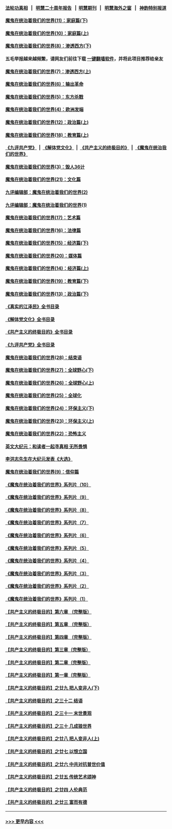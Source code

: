 #### [法轮功真相](https://github.com/gfw-breaker/truth/blob/master/README.md?t=0) &nbsp;&nbsp;|&nbsp;&nbsp; [明慧二十周年报告](https://github.com/gfw-breaker/mh-reports/blob/master/README.md?t=0) &nbsp;&nbsp;|&nbsp;&nbsp;[明慧期刊](https://github.com/gfw-breaker/mh-qikan) &nbsp;&nbsp;|&nbsp;&nbsp; [明慧海外之窗](https://github.com/gfw-breaker/mh-news/blob/master/README.md?t=0) &nbsp;&nbsp;|&nbsp;&nbsp; [神韵特别报道](https://github.com/gfw-breaker/mh-news/blob/master/shenyun.md?t=0)
#### [魔鬼在统治着我们的世界(11)：家庭篇(下)](../pages/nsc422/n10440961.md?t=12060201) 
#### [魔鬼在统治着我们的世界(10)：家庭篇(上)](../pages/nsc422/n10435448.md?t=12060201) 
#### [魔鬼在统治着我们的世界(8)：渗透西方(下)](../pages/nsc422/n10429603.md?t=12060201) 
#### 五毛举报越来越频繁，请网友们前往下载 [一键翻墙软件](https://github.com/gfw-breaker/ssr-accounts)，并将此项目推荐给亲友
#### [魔鬼在统治着我们的世界(7)：渗透西方(上)](../pages/nsc422/n10426013.md?t=12060201) 
#### [魔鬼在统治着我们的世界(6)：输出革命](../pages/nsc422/n10421536.md?t=12060201) 
#### [魔鬼在统治着我们的世界(5)：东方杀戮](../pages/nsc422/n10417707.md?t=12060201) 
#### [魔鬼在统治着我们的世界(4)：欧洲发端](../pages/nsc422/n10414890.md?t=12060201) 
#### [魔鬼在统治着我们的世界(12)：政治篇(上)](../pages/nsc422/n10444576.md?t=12060201) 
#### [魔鬼在统治着我们的世界(18)：教育篇(上)](../pages/nsc422/n10526970.md?t=12060201) 
#### [《九评共产党》](https://github.com/begood0513/9ping.md/blob/master/README.md) &nbsp;|&nbsp; [《解体党文化》](../../../../jtdwh.md/blob/master/README.md)  &nbsp;|&nbsp; [《共产主义的终极目的》](../../../../gczydzjmd.md/blob/master/README.md) &nbsp;|&nbsp; [《魔鬼在统治我们的世界》](../../../../mgztzwmdsj.md/blob/master/README.md) 
#### [魔鬼在统治着我们的世界(3)：毁人36计](../pages/nsc422/n10411583.md?t=12060201) 
#### [魔鬼在统治着我们的世界(21)：文化篇](../pages/nsc422/n10597706.md?t=12060201) 
#### [九评编辑部：魔鬼在统治着我们的世界(2)](../pages/nsc422/n10410036.md?t=12060201) 
#### [九评编辑部：魔鬼在统治着我们的世界(1)](../pages/nsc422/n10406825.md?t=12060201) 
#### [魔鬼在统治着我们的世界(17)：艺术篇](../pages/nsc422/n10499093.md?t=12060201) 
#### [魔鬼在统治着我们的世界(16)：法律篇](../pages/nsc422/n10485969.md?t=12060201) 
#### [魔鬼在统治着我们的世界(15)：经济篇(下)](../pages/nsc422/n10469975.md?t=12060201) 
#### [魔鬼在统治着我们的世界(20)：媒体篇](../pages/nsc422/n10586579.md?t=12060201) 
#### [魔鬼在统治着我们的世界(14)：经济篇(上)](../pages/nsc422/n10457370.md?t=12060201) 
#### [魔鬼在统治着我们的世界(19)：教育篇(下)](../pages/nsc422/n10564808.md?t=12060201) 
#### [魔鬼在统治着我们的世界(13)：政治篇(下)](../pages/nsc422/n10448270.md?t=12060201) 
#### [《真实的江泽民》全书目录](../pages/nsc422/n13721399.md?t=12060201) 
#### [《解体党文化》全书目录](../pages/nsc422/n13721157.md?t=12060201) 
#### [《共产主义的终极目的》全书目录](../pages/nsc422/n13721048.md?t=12060201) 
#### [《九评共产党》全书目录](../pages/nsc422/n13708085.md?t=12060201) 
#### [魔鬼在统治着我们的世界(28)：结束语](../pages/nsc422/n10936246.md?t=12060201) 
#### [魔鬼在统治着我们的世界(27)：全球野心(下)](../pages/nsc422/n10928319.md?t=12060201) 
#### [魔鬼在统治着我们的世界(26)：全球野心(上)](../pages/nsc422/n10900318.md?t=12060201) 
#### [魔鬼在统治着我们的世界(25)：全球化](../pages/nsc422/n10788205.md?t=12060201) 
#### [魔鬼在统治着我们的世界(24)：环保主义(下)](../pages/nsc422/n10695307.md?t=12060201) 
#### [魔鬼在统治着我们的世界(23)：环保主义(上)](../pages/nsc422/n10688613.md?t=12060201) 
#### [魔鬼在统治着我们的世界(22)：恐怖主义](../pages/nsc422/n10614727.md?t=12060201) 
#### [英文大纪元：和读者一起寻真相 无所畏惧](../pages/nsc422/n12542027.md?t=12060201) 
#### [李洪志先生在大纪元发表《大选》](../pages/nsc422/n12534746.md?t=12060201) 
#### [魔鬼在统治着我们的世界(9)：信仰篇](../pages/nsc422/n10432159.md?t=12060201) 
#### [《魔鬼在统治着我们的世界》系列片（10）](../pages/nsc422/n12292670.md?t=12060201) 
#### [《魔鬼在统治着我们的世界》系列片（9）](../pages/nsc422/n12290859.md?t=12060201) 
#### [《魔鬼在统治着我们的世界》系列片（8）](../pages/nsc422/n12287445.md?t=12060201) 
#### [《魔鬼在统治着我们的世界》系列片（7）](../pages/nsc422/n12283425.md?t=12060201) 
#### [《魔鬼在统治着我们的世界》系列片（6）](../pages/nsc422/n12282314.md?t=12060201) 
#### [《魔鬼在统治着我们的世界》系列片（5）](../pages/nsc422/n12281419.md?t=12060201) 
#### [《魔鬼在统治着我们的世界》系列片（4）](../pages/nsc422/n12274024.md?t=12060201) 
#### [《魔鬼在统治着我们的世界》系列片（3）](../pages/nsc422/n12271322.md?t=12060201) 
#### [《魔鬼在统治着我们的世界》系列片（2）](../pages/nsc422/n12269049.md?t=12060201) 
#### [《魔鬼在统治着我们的世界》系列片（1）](../pages/nsc422/n12267575.md?t=12060201) 
#### [【共产主义的终极目的】第六章 （完整版）](../pages/nsc422/n11428913.md?t=12060201) 
#### [【共产主义的终极目的】第五章 （完整版）](../pages/nsc422/n11428912.md?t=12060201) 
#### [【共产主义的终极目的】第四章 （完整版）](../pages/nsc422/n11428907.md?t=12060201) 
#### [【共产主义的终极目的】第三章（完整版）](../pages/nsc422/n11428848.md?t=12060201) 
#### [【共产主义的终极目的】第二章（完整版）](../pages/nsc422/n11428831.md?t=12060201) 
#### [【共产主义的终极目的】第一章（完整版）](../pages/nsc422/n11417651.md?t=12060201) 
#### [【共产主义的终极目的】之廿九 把人变非人(下)](../pages/nsc422/n11344140.md?t=12060201) 
#### [【共产主义的终极目的】之三十二 结语](../pages/nsc422/n11360535.md?t=12060201) 
#### [【共产主义的终极目的】之三十一 末世景观](../pages/nsc422/n11351129.md?t=12060201) 
#### [【共产主义的终极目的】之三十 几成狼世界](../pages/nsc422/n11348280.md?t=12060201) 
#### [【共产主义的终极目的】之廿八 把人变非人(上)](../pages/nsc422/n11340492.md?t=12060201) 
#### [【共产主义的终极目的】之廿七 以恨立国](../pages/nsc422/n11336944.md?t=12060201) 
#### [【共产主义的终极目的】之廿六 中共对抗普世价值](../pages/nsc422/n11324785.md?t=12060201) 
#### [【共产主义的终极目的】之廿五 传统艺术颂神](../pages/nsc422/n11296396.md?t=12060201) 
#### [【共产主义的终极目的】之廿四 人伦典范](../pages/nsc422/n11296397.md?t=12060201) 
#### [【共产主义的终极目的】之廿三 富而有德](../pages/nsc422/n11283598.md?t=12060201) 

----
#### [ >>> 更早内容 <<< ](../indexes/nsc422-earlier.md)
